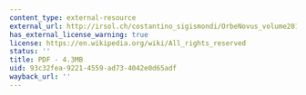 ```yaml
---
content_type: external-resource
external_url: http://irsol.ch/costantino_sigismondi/OrbeNovus_volume2010.pdf
has_external_license_warning: true
license: https://en.wikipedia.org/wiki/All_rights_reserved
status: ''
title: PDF - 4.3MB
uid: 93c32fea-9221-4559-ad73-4042e0d65adf
wayback_url: ''
---
```

